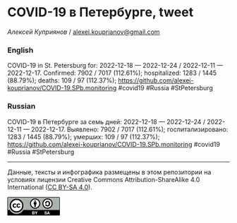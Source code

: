 COVID-19 в Петербурге, tweet
============================

*Алексей Куприянов* /
<a href="mailto:alexei.kouprianov@gmail.com" class="email">alexei.kouprianov@gmail.com</a>

### English

COVID-19 in St. Petersburg for: 2022-12-18 — 2022-12-24 / 2022-12-11 —
2022-12-17. Сonfirmed: 7902 / 7017 (112.61%); hospitalized: 1283 / 1445
(88.79%); deaths: 109 / 97 (112.37%);
<a href="https://github.com/alexei-kouprianov/COVID-19.SPb.monitoring" class="uri">https://github.com/alexei-kouprianov/COVID-19.SPb.monitoring</a>
\#covid19 \#Russia \#StPetersburg

### Russian

COVID-19 в Петербурге за семь дней: 2022-12-18 — 2022-12-24 / 2022-12-11
— 2022-12-17. Выявлено: 7902 / 7017 (112.61%); госпитализировано: 1283 /
1445 (88.79%); умерших: 109 / 97 (112.37%);
<a href="https://github.com/alexei-kouprianov/COVID-19.SPb.monitoring" class="uri">https://github.com/alexei-kouprianov/COVID-19.SPb.monitoring</a>
\#covid19 \#Russia \#StPetersburg

------------------------------------------------------------------------

Данные, тексты и инфографика размещены в этом репозитории на условиях
лицензии Creative Commons Attribution-ShareAlike 4.0 International ([CC
BY-SA 4.0](https://creativecommons.org/licenses/by-sa/4.0/)).

![](../misc/CC-BY-SA-icon.png "CC-BY-SA")

